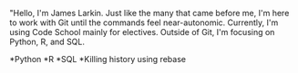 "Hello, I'm James Larkin. Just like the many that came before me, I'm here to work 
with Git until the commands feel near-autonomic. Currently, I'm using Code
School mainly for electives. Outside of Git, I'm focusing on Python, R, and SQL.

*Python
*R
*SQL
*Killing history using rebase

